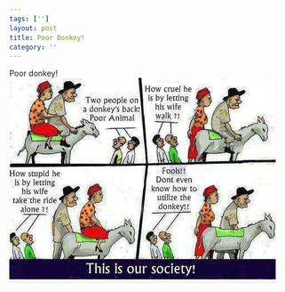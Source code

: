 ```yaml
---
tags: ['']
layout: post
title: Poor Donkey!
category: ''
---
```

Poor donkey!
![Poor donkey!](/uploads/2013-8-28-poor-donkey.jpg)
